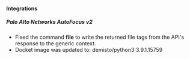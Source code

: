 
#### Integrations
##### Palo Alto Networks AutoFocus v2
- Fixed the command **file** to write the returned file tags from the API's response to the generic context.
- Docket image was updated to: demisto/python3:3.9.1.15759
